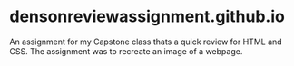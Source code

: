# densonreviewassignment.github.io

An assignment for my Capstone class thats a quick review for HTML and CSS.
The assignment was to recreate an image of a webpage.
